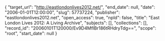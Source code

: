 {
  "target_url": "http://eastlondonlives2012.net/", 
  "end_date": null, 
  "date": "2006-01-01T12:00:00", 
  "slug": 57737224, 
  "publisher": "eastlondonlives2012.net", 
  "open_access": true, 
  "npld": false, 
  "title": "East London Lives 2012: A Living Archive", 
  "subjects": [], 
  "collections": [], 
  "record_id": "20060101T120000/Ev9D4MfIBr186tRHdryTdg==", 
  "scope": "root", 
  "start_date": null
}

